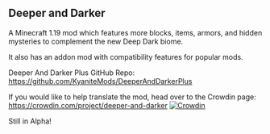 Deeper and Darker
-
A Minecraft 1.19 mod which features more blocks, items, armors, and hidden mysteries to complement the new Deep Dark biome.

It also has an addon mod with compatibility features for popular mods.

Deeper And Darker Plus GitHub Repo: https://github.com/KyaniteMods/DeeperAndDarkerPlus

If you would like to help translate the mod, head over to the Crowdin page: https://crowdin.com/project/deeper-and-darker
[![Crowdin](https://badges.crowdin.net/deeper-and-darker/localized.svg)](https://crowdin.com/project/deeper-and-darker)

Still in Alpha!
